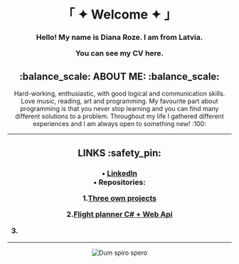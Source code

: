
<div align="center">
	
<h1>「 ✦ Welcome ✦ 」</h1>
<h3>Hello! My name is Diana Roze. I am from Latvia.
	
You can see my CV here.

   
</h2>

<h2>:balance_scale:	ABOUT ME: :balance_scale:	</h2>
Hard-working, enthusiastic, with good logical and communication skills.   
Love music, reading, art and programming.  
My favourite part about programming is that you never stop   
learning and you can find many different solutions to a problem.
Throughout my life I gathered different experiences and I am always open to something new! :100:	
<hr></hr> 
<h2>LINKS :safety_pin:	</h1>
 <h3>
	
• [LinkedIn](www.linkedin.com/in/diana-roze)   
• Repositories:  

1.[Three own projects](https://github.com/dhrtiradha/ThreeApplications)  

2.[Flight planner C# + Web Api](https://github.com/dhrtiradha/flight-planner-net)  

3. 
</h3>

<hr></hr> 

![Dum spiro spero](https://i.ibb.co/FbRyGxs/13adee284f766ca5eabf84cdcf43a24a.jpg)</div>


